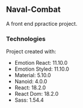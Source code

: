 ## Naval-Combat
A front end ppractice project.

### Technologies
Project created with:
  * Emotion React: 11.10.0
  * Emotion Styled: 11.10.0
  * Material: 5.10.0
  * Nanoid: 4.0.0
  * React: 18.2.0
  * React Dom: 18.2.0
  * Sass: 1.54.4
